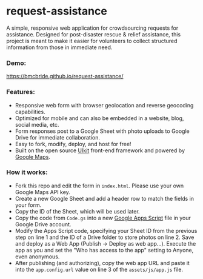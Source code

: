 request-assistance
========
A simple, responsive web application for crowdsourcing requests for assistance. Designed for post-disaster rescue & relief assistance, this project is meant to make it easier for volunteers to collect structured information from those in immediate need.

### Demo:
https://bmcbride.github.io/request-assistance/

### Features:
* Responsive web form with browser geolocation and reverse geocoding capabilities.
* Optimized for mobile and can also be embedded in a website, blog, social media, etc.
* Form responses post to a Google Sheet with photo uploads to Google Drive for immediate collaboration.
* Easy to fork, modify, deploy, and host for free!
* Built on the open source [UIkit](https://getuikit.com/) front-end framework and powered by [Google Maps](https://developers.google.com/maps/).

### How it works:
* Fork this repo and edit the form in `index.html`. Please use your own Google Maps API key.
* Create a new Google Sheet and add a header row to match the fields in your form.
* Copy the ID of the Sheet, which will be used later.
* Copy the code from `Code.gs` into a new [Google Apps Script](https://developers.google.com/apps-script/) file in your Google Drive account.
* Modify the Apps Script code, specifying your Sheet ID from the previous step on line 1 and the ID of a Drive folder to store photos on line 2. Save and deploy as a Web App (Publish -> Deploy as web app...). Execute the app as you and set the "Who has access to the app" setting to Anyone, even anonymous.
* After publishing (and authorizing), copy the web app URL and paste it into the `app.config.url` value on line 3 of the `assets/js/app.js` file.
